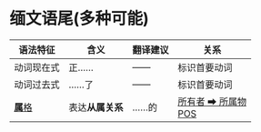 # 缅文语尾(多种可能)

|语法特征|含义|翻译建议|关系|
|-|-|-|-|
|动词现在式|正……|——|标识首要动词|
|动词过去式|……了|——|标识首要动词|
|[**属**格](https://assets-hk.wikipali.org/pali-handbook/zh-Hans/declension/gen.html)|表达**从属关系**|……的|[所有者 ➡ 所属物<br>POS](https://assets-hk.wikipali.org/pali-handbook/zh-Hans/basic-relation/gen/gen-pos.html)|
